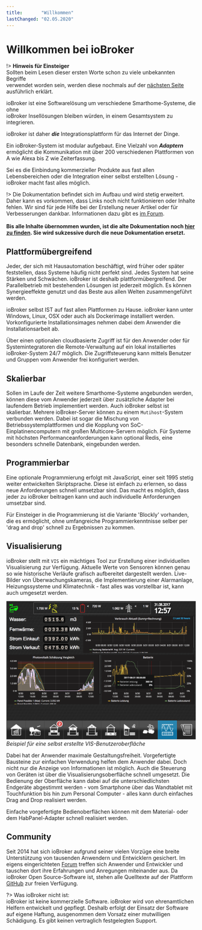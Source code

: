 ```yaml
---
title:       "Willkommen"
lastChanged: "02.05.2020"
---
```

# Willkommen bei ioBroker
!> **Hinweis für Einsteiger**  
    Sollten beim Lesen dieser ersten Worte schon zu viele unbekannten Begriffe  
    verwendet worden sein, werden diese nochmals auf der [nächsten Seite](https://www.iobroker.net/#de/documentation/basics/README.md) ausführlich erklärt.

ioBroker ist eine Softwarelösung um verschiedene Smarthome-Systeme, die ohne  
ioBroker Insellösungen bleiben würden, in einem Gesamtsystem zu integrieren.  

ioBroker ist daher ***die*** Integrationsplattform für das Internet der Dinge.

Ein ioBroker-System ist modular aufgebaut. Eine Vielzahl von ***Adaptern***
ermöglicht die Kommunikation mit über 200 verschiedenen Plattformen 
von A wie Alexa bis Z wie Zeiterfassung. 

Sei es die Einbindung kommerzieller Produkte aus fast allen Lebensbereichen 
oder die Integration einer selbst erstellten Lösung - ioBroker macht fast 
alles möglich.

!> Die Dokumentation befindet sich im Aufbau und wird stetig erweitert.
   Daher kann es vorkommen, dass Links noch nicht funktionieren oder 
   Inhalte fehlen. Wir sind für jede Hilfe bei der Erstellung neuer 
   Artikel oder für Verbesserungen dankbar. Informationen dazu gibt 
   es [im Forum](https://forum.iobroker.net).
   <br><br>
   **Bis alle Inhalte übernommen wurden, ist die alte Dokumentation noch
   [hier zu finden](https://www.iobroker.net/docu/). Sie wird sukzessive durch die neue Dokumentation
   ersetzt.**


## Plattformübergreifend
Jeder, der sich mit Hausautomation beschäftigt, wird früher oder 
später feststellen, dass Systeme häufig nicht perfekt sind. Jedes 
System hat seine Stärken und Schwächen. ioBroker ist deshalb 
plattformübergreifend. Der Parallelbetrieb mit bestehenden Lösungen 
ist jederzeit möglich. Es können Synergieeffekte genutzt und das 
Beste aus allen Welten zusammengeführt werden. 

ioBroker selbst IST auf fast allen Plattformen zu Hause. ioBroker kann unter 
Windows, Linux, OSX oder auch als Dockerimage installiert werden. 
Vorkonfigurierte Installationsimages nehmen dabei dem Anwender die 
Installationsarbeit ab.

Über einen optionalen cloudbasierte Zugriff ist für den Anwender oder 
für Systemintegratoren die Remote-Verwaltung auf ein lokal installiertes 
ioBroker-System 24/7 möglich. Die Zugriffsteuerung kann mittels 
Benutzer und Gruppen vom Anwender frei konfiguriert werden.

## Skalierbar
Sollen im Laufe der Zeit weitere Smarthome-Systeme angebunden werden, 
können diese vom Anwender jederzeit über zusätzliche Adapter bei laufendem 
Betrieb implementiert werden. Auch ioBroker selbst ist skalierbar. 
Mehrere ioBroker-Server können zu einem `Mutihost`-System verbunden werden. 
Dabei ist sogar die Mischung von Betriebssystemplattformen und die Kopplung von 
SoC-Einplatinencomputern mit großen Multicore-Servern möglich. 
Für Systeme mit höchsten Performanceanforderungen kann optional Redis, 
eine besonders schnelle Datenbank, eingebunden werden.

## Programmierbar
Eine optionale Programmierung erfolgt mit JavaScript, einer seit 1995 stetig 
weiter entwickelten Skriptsprache. Diese ist einfach zu erlernen, so dass neue
Anforderungen schnell umsetzbar sind. Das macht es möglich, dass jeder
zu ioBroker beitragen kann und auch individuelle Anforderungen umsetzbar sind.

Für Einsteiger in die Programmierung ist die Variante 'Blockly' vorhanden, die es 
ermöglicht, ohne umfangreiche Programmierkenntnisse selber per 'drag and drop' 
schnell zu Ergebnissen zu kommen.

## Visualisierung
ioBroker stellt mit `VIS` ein mächtiges Tool zur Erstellung einer individuellen 
Visualisierung zur Verfügung. Aktuelle Werte von Sensoren können genau 
so wie historische Verläufe grafisch aufbereitet dargestellt werden. Live-Bilder von 
Überwachungskameras, die Implementierung einer Alarmanlage, 
Heizungssysteme und Klimatechnik - fast alles was vorstellbar ist,
kann auch umgesetzt werden. 

![VIS](media/vis2.png)  
*Beispiel für eine selbst erstellte VIS-Benutzeroberfläche*

Dabei hat der Anwender maximale Gestaltungsfreiheit. Vorgefertigte Bausteine 
zur einfachen Verwendung helfen dem Anwender dabei. Doch nicht nur die 
Anzeige von Informationen ist möglich. Auch die Steuerung von Geräten 
ist über die Visualisierungsoberfläche schnell umgesetzt. Die Bedienung 
der Oberfläche kann dabei auf die unterschiedlichsten Endgeräte 
abgestimmt werden - vom Smartphone über das Wandtablet mit Touchfunktion 
bis hin zum Personal Computer - alles kann durch einfaches Drag and 
Drop realisiert werden.

Einfache vorgefertigte Bedienoberflächen können mit dem Material- oder dem 
HabPanel-Adapter schnell realisiert werden.



## Community
Seit 2014 hat sich ioBroker aufgrund seiner vielen Vorzüge eine breite 
Unterstützung von tausenden Anwendern und Entwicklern gesichert. Im eigens
eingerichteten [Forum](https://forum.iobroker.net) treffen sich Anwender 
und Entwickler und tauschen dort ihre Erfahrungen und Anregungen 
miteinander aus. Da ioBroker Open Source-Software ist, stehen alle 
Quelltexte auf der Plattform [GitHub](https://github.com/ioBroker) 
zur freien Verfügung. 

?> Was ioBroker nicht ist:  
   ioBroker ist keine kommerzielle Software. ioBroker wird von ehrenamtlichen
   Helfern entwickelt und gepflegt. Deshalb erfolgt der Einsatz der Software
   auf eigene Haftung, ausgenommen dem Vorsatz einer mutwilligen Schädigung. 
   Es gibt keinen vertraglich festgelegten Support.

[im Forum]: https://forum.iobroker.net/viewtopic.php?f=8&t=16933
